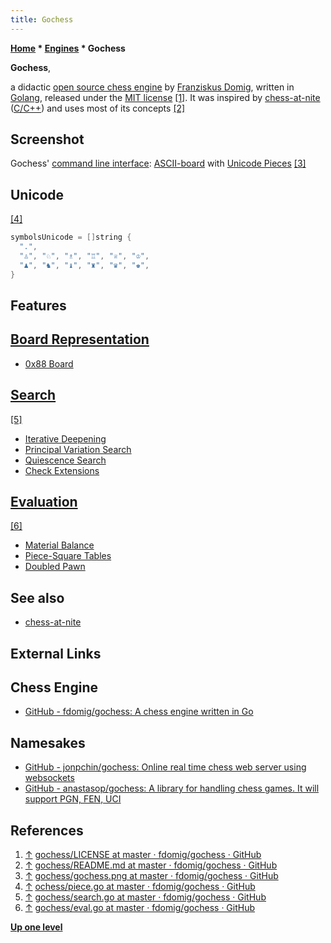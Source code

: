 ```yaml
---
title: Gochess
---
```

**[Home](Home "Home") * [Engines](Engines "Engines") * Gochess**

**Gochess**,

a didactic [open source chess engine](Category:Open_Source "Category:Open Source") by [Franziskus Domig](index.php?title=Franziskus_Domig&action=edit&redlink=1 "Franziskus Domig (page does not exist)"), written in [Golang](</Go_(Programming_Language)> "Go (Programming Language)"), released under the [MIT license](Massachusetts_Institute_of_Technology#License "Massachusetts Institute of Technology") <a id="cite-note-1" href="#cite-ref-1">[1]</a>.
It was inspired by [chess-at-nite](Chess-at-nite "Chess-at-nite") ([C/C++](Cpp "Cpp")) and uses most of its concepts <a id="cite-note-2" href="#cite-ref-2">[2]</a>

## Screenshot

[](https://github.com/fdomig/gochess/blob/master/gochess.png)
Gochess' [command line interface](CLI "CLI"): [ASCII-board](Graphics_Programming#ASCIIDiagrams "Graphics Programming") with [Unicode Pieces](Pieces#Unicode "Pieces") <a id="cite-note-3" href="#cite-ref-3">[3]</a>

## Unicode

<a id="cite-note-4" href="#cite-ref-4">[4]</a>

```C++
symbolsUnicode = []string {
  ".",
  "♙", "♘", "♗", "♖", "♕", "♔",
  "♟", "♞", "♝", "♜", "♛", "♚",
}

```

## Features

## [Board Representation](Board_Representation "Board Representation")

- [0x88 Board](0x88 "0x88")

## [Search](Search "Search")

<a id="cite-note-5" href="#cite-ref-5">[5]</a>

- [Iterative Deepening](Iterative_Deepening "Iterative Deepening")
- [Principal Variation Search](Principal_Variation_Search "Principal Variation Search")
- [Quiescence Search](Quiescence_Search "Quiescence Search")
- [Check Extensions](Check_Extensions "Check Extensions")

## [Evaluation](Evaluation "Evaluation")

<a id="cite-note-6" href="#cite-ref-6">[6]</a>

- [Material Balance](Material "Material")
- [Piece-Square Tables](Piece-Square_Tables "Piece-Square Tables")
- [Doubled Pawn](Doubled_Pawn "Doubled Pawn")

## See also

- [chess-at-nite](Chess-at-nite "Chess-at-nite")

## External Links

## Chess Engine

- [GitHub - fdomig/gochess: A chess engine written in Go](https://github.com/fdomig/gochess)

## Namesakes

- [GitHub - jonpchin/gochess: Online real time chess web server using websockets](https://github.com/jonpchin/gochess)
- [GitHub - anastasop/gochess: A library for handling chess games. It will support PGN, FEN, UCI](https://github.com/anastasop/gochess)

## References

1. <a id="cite-ref-1" href="#cite-note-1">↑</a> [gochess/LICENSE at master · fdomig/gochess · GitHub](https://github.com/fdomig/gochess/blob/master/LICENSE)
1. <a id="cite-ref-2" href="#cite-note-2">↑</a> [gochess/README.md at master · fdomig/gochess · GitHub](https://github.com/fdomig/gochess/blob/master/README.md)
1. <a id="cite-ref-3" href="#cite-note-3">↑</a> [gochess/gochess.png at master · fdomig/gochess · GitHub](https://github.com/fdomig/gochess/blob/master/gochess.png)
1. <a id="cite-ref-4" href="#cite-note-4">↑</a> [ochess/piece.go at master · fdomig/gochess · GitHub](https://github.com/fdomig/gochess/blob/master/engine/piece.go)
1. <a id="cite-ref-5" href="#cite-note-5">↑</a> [gochess/search.go at master · fdomig/gochess · GitHub](https://github.com/fdomig/gochess/blob/master/engine/search.go)
1. <a id="cite-ref-6" href="#cite-note-6">↑</a> [gochess/eval.go at master · fdomig/gochess · GitHub](https://github.com/fdomig/gochess/blob/master/engine/eval.go)

**[Up one level](Engines "Engines")**

